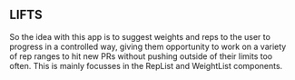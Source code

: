 ## LIFTS
So the idea with this app is to suggest weights and reps to the user to progress in a controlled way, giving them opportunity to work on a variety of rep ranges to hit new PRs without pushing outside of their limits too often. This is mainly focusses in the RepList and WeightList components.
